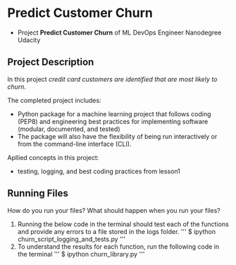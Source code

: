 # Predict Customer Churn

- Project **Predict Customer Churn** of ML DevOps Engineer Nanodegree Udacity

## Project Description

In this project *credit card customers are identified that are most likely to churn*. 

The completed project includes:
* Python package for a machine learning project that follows coding (PEP8) and engineering best practices for implementing software (modular, documented, and tested)
* The package will also have the flexibility of being run interactively or from the command-line interface (CLI).

Apllied concepts in this project:
* testing, logging, and best coding practices from lesson1 


## Running Files
How do you run your files? What should happen when you run your files?

1. Running the below code in the terminal should test each of the functions and provide any errors to a file stored in the logs folder.
'''
$ ipython churn_script_logging_and_tests.py
'''
2. To understand the results for each function, run the following code in the terminal
'''
$ ipython churn_library.py
'''